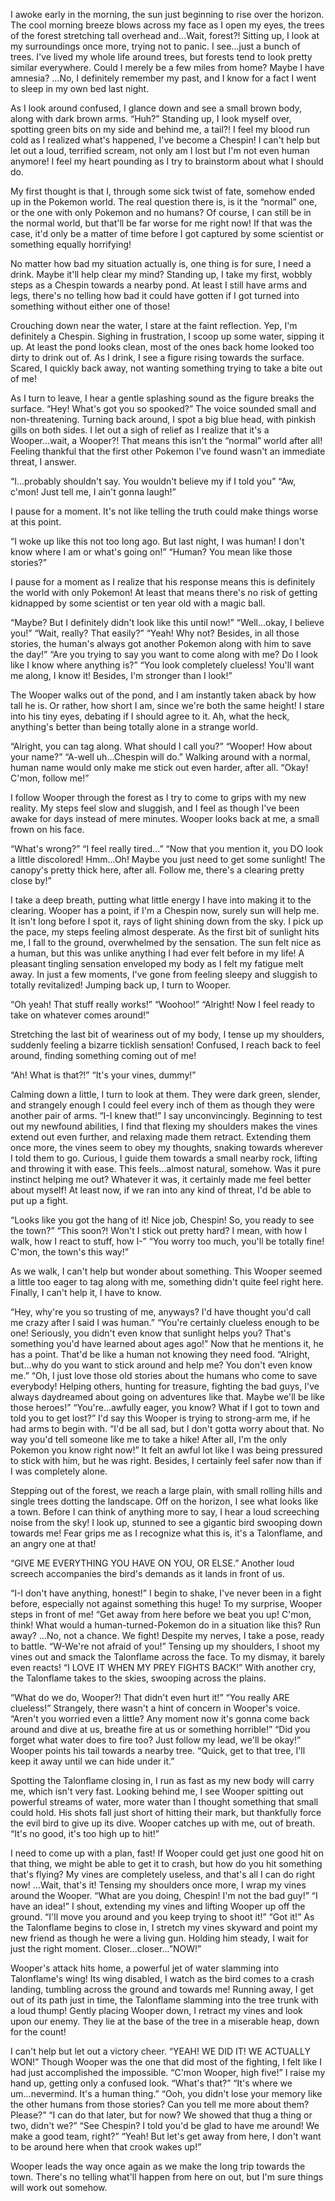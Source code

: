 I awoke early in the morning, the sun just beginning to rise over the horizon. The cool morning breeze blows across my face as I open my eyes, the trees of the forest stretching tall overhead and...Wait, forest?! Sitting up, I look at my surroundings once more, trying not to panic. I see...just a bunch of trees. I've lived my whole life around trees, but forests tend to look pretty similar everywhere. Could I merely be a few miles from home? Maybe I have amnesia? ...No, I definitely remember my past, and I know for a fact I went to sleep in my own bed last night.

As I look around confused, I glance down and see a small brown body, along with dark brown arms.
 “Huh?” 
Standing up, I look myself over, spotting green bits on my side and behind me, a tail?! I feel my blood run cold as I realized what's happened, I've become a Chespin! I can't help but let out a loud, terrified scream, not only am I lost but I'm not even human anymore! I feel my heart pounding as I try to brainstorm about what I should do.

My first thought is that I, through some sick twist of fate, somehow ended up in the Pokemon world. The real question there is, is it the “normal” one, or the one with only Pokemon and no humans? Of course, I can still be in the normal world, but that'll be far worse for me right now! If that was the case, it'd only be a matter of time before I got captured by some scientist or something equally horrifying!

No matter how bad my situation actually is, one thing is for sure, I need a drink. Maybe it'll help clear my mind? Standing up, I take my first, wobbly steps as a Chespin towards a nearby pond. At least I still have arms and legs, there's no telling how bad it could have gotten if I got turned into something without either one of those!


Crouching down near the water, I stare at the faint reflection. Yep, I'm definitely a Chespin. Sighing in frustration, I scoop up some water, sipping it up. At least the pond looks clean, most of the ones back home looked too dirty to drink out of. As I drink, I see a figure rising towards the surface. Scared, I quickly back away, not wanting something trying to take a bite out of me!

As I turn to leave, I hear a gentle splashing sound as the figure breaks the surface.
“Hey! What's got you so spooked?”
The voice sounded small and non-threatening. Turning back around, I spot a big blue head, with pinkish gills on both sides. I let out a sigh of relief as I realize that it's a Wooper...wait, a Wooper?! That means this isn't the “normal” world after all! Feeling thankful that the first other Pokemon I've found wasn't an immediate threat, I answer.

“I...probably shouldn't say. You wouldn't believe my if I told you”
“Aw, c'mon! Just tell me, I ain't gonna laugh!”

I pause for a moment. It's not like telling the truth could make things worse at this point.


“I woke up like this not too long ago. But last night, I was human! I don't know where I am or what's going on!”
“Human? You mean like those stories?”

I pause for a moment as I realize that his response means this is definitely the world with only Pokemon! At least that means there's no risk of getting kidnapped by some scientist or ten year old with a magic ball.

“Maybe? But I definitely didn't look like this until now!”
“Well...okay, I believe you!”
“Wait, really? That easily?”
“Yeah! Why not? Besides, in all those stories, the human's always got another Pokemon along with him to save the day!”
“Are you trying to say you want to come along with me? Do I look like I know where anything is?”
“You look completely clueless! You'll want me along, I know it! Besides, I'm stronger than I look!”


The Wooper walks out of the pond, and I am instantly taken aback by how tall he is. Or rather, how short I am, since we're both the same height! I stare into his tiny eyes, debating if I should agree to it.
Ah, what the heck, anything's better than being totally alone in a strange world.

“Alright, you can tag along. What should I call you?”
“Wooper! How about your name?”
“A-well uh...Chespin will do.” Walking around with a normal, human name would only make me stick out even harder, after all.
“Okay! C'mon, follow me!”


I follow Wooper through the forest as I try to come to grips with my new reality. My steps feel slow and sluggish, and I feel as though I've been awake for days instead of mere minutes. Wooper looks back at me, a small frown on his face.

“What's wrong?”
“I feel really tired...”
“Now that you mention it, you DO look a little discolored! Hmm...Oh! Maybe you just need to get some sunlight! The canopy's pretty thick here, after all. Follow me, there's a clearing pretty close by!”


I take a deep breath, putting what little energy I have into making it to the clearing. Wooper has a point, if I'm a Chespin now, surely sun will help me. It isn't long before I spot it, rays of light shining down from the sky. I pick up the pace, my steps feeling almost desperate. 
As the first bit of sunlight hits me, I fall to the ground, overwhelmed by the sensation. The sun felt nice as a human, but this was unlike anything I had ever felt before in my life! A pleasant tingling sensation enveloped my body as I felt my fatigue melt away. In just a few moments, I've gone from feeling sleepy and sluggish to totally revitalized! Jumping back up, I turn to Wooper.

“Oh yeah! That stuff really works!”
“Woohoo!”
“Alright! Now I feel ready to take on whatever comes around!” 

Stretching the last bit of weariness out of my body, I tense up my shoulders, suddenly feeling a bizarre ticklish sensation! Confused, I reach back to feel around, finding something coming out of me!

“Ah! What is that?!”
“It's your vines, dummy!”

Calming down a little, I turn to look at them. They were dark green, slender, and strangely enough I could feel every inch of them as though they were another pair of arms. “I-I knew that!” I say unconvincingly. Beginning to test out my newfound abilities, I find that flexing my shoulders makes the vines extend out even further, and relaxing made them retract. 
Extending them once more, the vines seem to obey my thoughts, snaking towards wherever I told them to go. Curious, I guide them towards a small nearby rock, lifting and throwing it with ease. This feels...almost natural, somehow. Was it pure instinct helping me out? Whatever it was, it certainly made me feel better about myself! At least now, if we ran into any kind of threat, I'd be able to put up a fight.

“Looks like you got the hang of it! Nice job, Chespin! So, you ready to see the town?”
“This soon?! Won't I stick out pretty hard? I mean, with how I walk, how I react to stuff, how I-”
“You worry too much, you'll be totally fine! C'mon, the town's this way!”


As we walk, I can't help but wonder about something. This Wooper seemed a little too eager to tag along with me, something didn't quite feel right here. Finally, I can't help it, I have to know. 

“Hey, why're you so trusting of me, anyways? I'd have thought you'd call me crazy after I said I was human.”
“You're certainly clueless enough to be one! Seriously, you didn't even know that sunlight helps you? That's something you'd have learned about ages ago!”
Now that he mentions it, he has a point. That'd be like a human not knowing they need food. “Alright, but...why do you want to stick around and help me? You don't even know me.”
“Oh, I just love those old stories about the humans who come to save everybody! Helping others, hunting for treasure, fighting the bad guys, I've always daydreamed about going on adventures like that. Maybe we'll be like those heroes!”
“You're...awfully eager, you know? What if I got to town and told you to get lost?” I'd say this Wooper is trying to strong-arm me, if he had arms to begin with.
“I'd be all sad, but I don't gotta worry about that. No way you'd tell someone like me to take a hike! After all, I'm the only Pokemon you know right now!”
It felt an awful lot like I was being pressured to stick with him, but he was right. Besides, I certainly feel safer now than if I was completely alone.

Stepping out of the forest, we reach a large plain, with small rolling hills and single trees dotting the landscape. Off on the horizon, I see what looks like a town. Before I can think of anything more to say, I hear a loud screeching noise from the sky! I look up, stunned to see a gigantic bird swooping down towards me! Fear grips me as I recognize what this is, it's a Talonflame, and an angry one at that!

“GIVE ME EVERYTHING YOU HAVE ON YOU, OR ELSE.” Another loud screech accompanies the bird's demands as it lands in front of us.

“I-I don't have anything, honest!” I begin to shake, I've never been in a fight before, especially not against something this huge!
To my surprise, Wooper steps in front of me! “Get away from here before we beat you up!
C'mon, think! What would a human-turned-Pokemon do in a situation like this? Run away? ...No, not a chance. We fight! Despite my nerves, I take a pose, ready to battle. “W-We're not afraid of you!” 
Tensing up my shoulders, I shoot my vines out and smack the Talonflame across the face. To my dismay, it barely even reacts! “I LOVE IT WHEN MY PREY FIGHTS BACK!” With another cry, the Talonflame takes to the skies, swooping across the plains.

“What do we do, Wooper?! That didn't even hurt it!”
“You really ARE clueless!” Strangely, there wasn't a hint of concern in Wooper's voice.
“Aren't you worried even a little? Any moment now it's gonna come back around and dive at us, breathe fire at us or something horrible!”
“Did you forget what water does to fire too? Just follow my lead, we'll be okay!” Wooper points his tail towards a nearby tree. “Quick, get to that tree, I'll keep it away until we can hide under it.”

Spotting the Talonflame closing in, I run as fast as my new body will carry me, which isn't very fast. Looking behind me, I see Wooper spitting out powerful streams of water, more water than I thought something that small could hold. His shots fall just short of hitting their mark, but thankfully force the evil bird to give up its dive.  Wooper catches up with me, out of breath. “It's no good, it's too high up to hit!”

I need to come up with a plan, fast! If Wooper could get just one good hit on that thing, we might be able to get it to crash, but how do you hit something that's flying?  My vines are completely useless, and that's all I can do right now! ...Wait, that's it! Tensing my shoulders once more, I wrap my vines around the Wooper.
“What are you doing, Chespin! I'm not the bad guy!”
“I have an idea!” I shout, extending my vines and lifting Wooper up off the ground. “I'll move you around and you keep trying to shoot it!”
“Got it!”
As the Talonflame begins to close in, I stretch my vines skyward and point my new friend as though he were a living gun. Holding him steady, I wait for just the right moment. Closer...closer...”NOW!”


Wooper's attack hits home, a powerful jet of water slamming into Talonflame's wing! Its wing disabled, I watch as the bird comes to a crash landing, tumbling across the ground and towards me! Running away, I get out of its path just in time, the Talonflame slamming into the tree trunk with a loud thump!
Gently placing Wooper down, I retract my vines and look upon our enemy. They lie at the base of the tree in a miserable heap, down for the count!


I can't help but let out a victory cheer. “YEAH! WE DID IT! WE ACTUALLY WON!” Though Wooper was the one that did most of the fighting, I felt like I had just accomplished the impossible. “C'mon Wooper, high five!” I raise my hand up, getting only a confused look.
“What's that?”
“It's where we um...nevermind. It's a human thing.”
“Ooh, you didn't lose your memory like the other humans from those stories? Can you tell me more about them? Please?”
“I can do that later, but for now? We showed that thug a thing or two, didn't we?”
“See Chespin? I told you'd be glad to have me around! We make a good team, right?”
“Yeah! But let's get away from here, I don't want to be around here when that crook wakes up!”

Wooper leads the way once again as we make the long trip towards the town. There's no telling what'll happen from here on out, but I'm sure things will work out somehow.